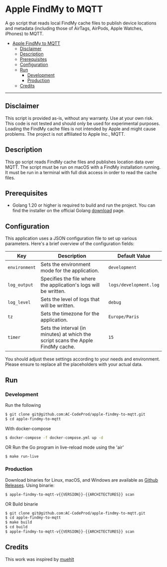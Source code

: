 # Apple FindMy to MQTT
A go script that reads local FindMy cache files to publish device locations and metadata (including those of AirTags, AirPods, Apple Watches, iPhones) to MQTT.

- [Apple FindMy to MQTT](#apple-findmy-to-mqtt)
  - [Disclaimer](#disclaimer)
  - [Description](#description)
  - [Prerequisites](#prerequisites)
  - [Configuration](#configuration)
  - [Run](#run)
    - [Development](#development)
    - [Production](#production)
  - [Credits](#credits)
---
## Disclaimer
This script is provided as-is, without any warranty. Use at your own risk. This code is not tested and should only be used for experimental purposes. Loading the FindMy cache files is not intended by Apple and might cause problems. The project is not affiliated to Apple Inc., MQTT.

## Description
This go script reads FindMy cache files and publishes location data over MQTT. The script must be run on macOS with a FindMy installation running. It must be run in a terminal with full disk access in order to read the cache files.

## Prerequisites
- Golang 1.20 or higher is required to build and run the project. You can find the installer on
  the official Golang [download](https://go.dev/doc/install) page.

## Configuration

This application uses a JSON configuration file to set up various parameters. Here's a brief overview of the configuration fields:

| Key | Description | Default Value |
| --- | ----------- | ------------- |
| `environment` | Sets the environment mode for the application. | `development` |
| `log_output` | Specifies the file where the application's logs will be written. | `logs/development.log` |
| `log_level` | Sets the level of logs that will be written. | `debug` |
| `tz` | Sets the timezone for the application. | `Europe/Paris` |
| `timer` | Sets the interval (in minutes) at which the script scans the Apple FindMy cache. | `15` |

You should adjust these settings according to your needs and environment. Please ensure to replace all the placeholders with your actual data.
## Run

### Development
Run the following
```sh
$ git clone git@github.com:AC-CodeProd/apple-findmy-to-mqtt.git
$ cd apple-findmy-to-mqtt
```
With docker-compose
```sh
$ docker-compose -f docker-compose.yml up -d
```
OR Run the Go program in live-reload mode using the 'air'
```sh
$ make run-live
```
### Production
Download binaries for Linux, macOS, and Windows are available as [Github Releases](https://github.com/AC-CodeProd/apple-findmy-to-mqtt/releases/latest).
Using binarie:
```sh
$ apple-findmy-to-mqtt-v{{VERSION}}-{{ARCHITECTURES}} scan
```
OR Build binarie
```sh
$ git clone git@github.com:AC-CodeProd/apple-findmy-to-mqtt.git
$ cd apple-findmy-to-mqtt
$ make build
$ cd build
$ apple-findmy-to-mqtt-v{{VERSION}}-{{ARCHITECTURES}} scan
```
## Credits
This work was inspired by <a href="https://github.com/muehlt/home-assistant-findmy" target="_blank">muehlt</a>